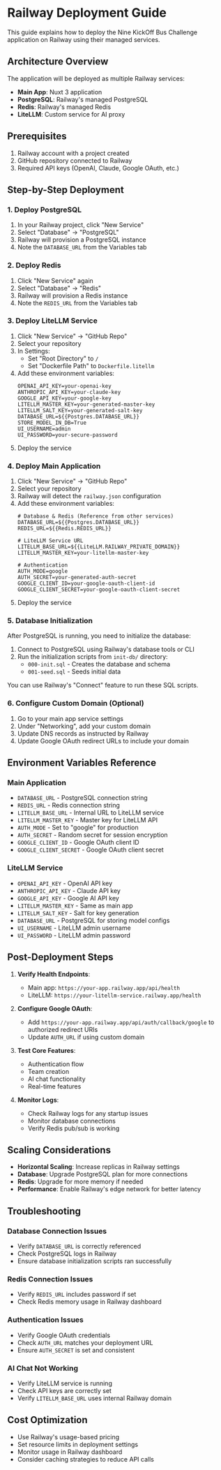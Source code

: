 # Railway Deployment Guide

This guide explains how to deploy the Nine KickOff Bus Challenge application on Railway using their managed services.

## Architecture Overview

The application will be deployed as multiple Railway services:
- **Main App**: Nuxt 3 application
- **PostgreSQL**: Railway's managed PostgreSQL
- **Redis**: Railway's managed Redis
- **LiteLLM**: Custom service for AI proxy

## Prerequisites

1. Railway account with a project created
2. GitHub repository connected to Railway
3. Required API keys (OpenAI, Claude, Google OAuth, etc.)

## Step-by-Step Deployment

### 1. Deploy PostgreSQL

1. In your Railway project, click "New Service"
2. Select "Database" → "PostgreSQL"
3. Railway will provision a PostgreSQL instance
4. Note the `DATABASE_URL` from the Variables tab

### 2. Deploy Redis

1. Click "New Service" again
2. Select "Database" → "Redis"
3. Railway will provision a Redis instance
4. Note the `REDIS_URL` from the Variables tab

### 3. Deploy LiteLLM Service

1. Click "New Service" → "GitHub Repo"
2. Select your repository
3. In Settings:
   - Set "Root Directory" to `/`
   - Set "Dockerfile Path" to `Dockerfile.litellm`
4. Add these environment variables:
   ```
   OPENAI_API_KEY=your-openai-key
   ANTHROPIC_API_KEY=your-claude-key
   GOOGLE_API_KEY=your-google-key
   LITELLM_MASTER_KEY=your-generated-master-key
   LITELLM_SALT_KEY=your-generated-salt-key
   DATABASE_URL=${{Postgres.DATABASE_URL}}
   STORE_MODEL_IN_DB=True
   UI_USERNAME=admin
   UI_PASSWORD=your-secure-password
   ```
5. Deploy the service

### 4. Deploy Main Application

1. Click "New Service" → "GitHub Repo"
2. Select your repository
3. Railway will detect the `railway.json` configuration
4. Add these environment variables:
   ```
   # Database & Redis (Reference from other services)
   DATABASE_URL=${{Postgres.DATABASE_URL}}
   REDIS_URL=${{Redis.REDIS_URL}}
   
   # LiteLLM Service URL
   LITELLM_BASE_URL=${{LiteLLM.RAILWAY_PRIVATE_DOMAIN}}
   LITELLM_MASTER_KEY=your-litellm-master-key
   
   # Authentication
   AUTH_MODE=google
   AUTH_SECRET=your-generated-auth-secret
   GOOGLE_CLIENT_ID=your-google-oauth-client-id
   GOOGLE_CLIENT_SECRET=your-google-oauth-client-secret
   ```
5. Deploy the service

### 5. Database Initialization

After PostgreSQL is running, you need to initialize the database:

1. Connect to PostgreSQL using Railway's database tools or CLI
2. Run the initialization scripts from `init-db/` directory:
   - `000-init.sql` - Creates the database and schema
   - `001-seed.sql` - Seeds initial data

You can use Railway's "Connect" feature to run these SQL scripts.

### 6. Configure Custom Domain (Optional)

1. Go to your main app service settings
2. Under "Networking", add your custom domain
3. Update DNS records as instructed by Railway
4. Update Google OAuth redirect URLs to include your domain

## Environment Variables Reference

### Main Application
- `DATABASE_URL` - PostgreSQL connection string
- `REDIS_URL` - Redis connection string
- `LITELLM_BASE_URL` - Internal URL to LiteLLM service
- `LITELLM_MASTER_KEY` - Master key for LiteLLM API
- `AUTH_MODE` - Set to "google" for production
- `AUTH_SECRET` - Random secret for session encryption
- `GOOGLE_CLIENT_ID` - Google OAuth client ID
- `GOOGLE_CLIENT_SECRET` - Google OAuth client secret

### LiteLLM Service
- `OPENAI_API_KEY` - OpenAI API key
- `ANTHROPIC_API_KEY` - Claude API key
- `GOOGLE_API_KEY` - Google AI API key
- `LITELLM_MASTER_KEY` - Same as main app
- `LITELLM_SALT_KEY` - Salt for key generation
- `DATABASE_URL` - PostgreSQL for storing model configs
- `UI_USERNAME` - LiteLLM admin username
- `UI_PASSWORD` - LiteLLM admin password

## Post-Deployment Steps

1. **Verify Health Endpoints**:
   - Main app: `https://your-app.railway.app/api/health`
   - LiteLLM: `https://your-litellm-service.railway.app/health`

2. **Configure Google OAuth**:
   - Add `https://your-app.railway.app/api/auth/callback/google` to authorized redirect URIs
   - Update `AUTH_URL` if using custom domain

3. **Test Core Features**:
   - Authentication flow
   - Team creation
   - AI chat functionality
   - Real-time features

4. **Monitor Logs**:
   - Check Railway logs for any startup issues
   - Monitor database connections
   - Verify Redis pub/sub is working

## Scaling Considerations

- **Horizontal Scaling**: Increase replicas in Railway settings
- **Database**: Upgrade PostgreSQL plan for more connections
- **Redis**: Upgrade for more memory if needed
- **Performance**: Enable Railway's edge network for better latency

## Troubleshooting

### Database Connection Issues
- Verify `DATABASE_URL` is correctly referenced
- Check PostgreSQL logs in Railway
- Ensure database initialization scripts ran successfully

### Redis Connection Issues
- Verify `REDIS_URL` includes password if set
- Check Redis memory usage in Railway dashboard

### Authentication Issues
- Verify Google OAuth credentials
- Check `AUTH_URL` matches your deployment URL
- Ensure `AUTH_SECRET` is set and consistent

### AI Chat Not Working
- Verify LiteLLM service is running
- Check API keys are correctly set
- Verify `LITELLM_BASE_URL` uses internal Railway domain

## Cost Optimization

- Use Railway's usage-based pricing
- Set resource limits in deployment settings
- Monitor usage in Railway dashboard
- Consider caching strategies to reduce API calls